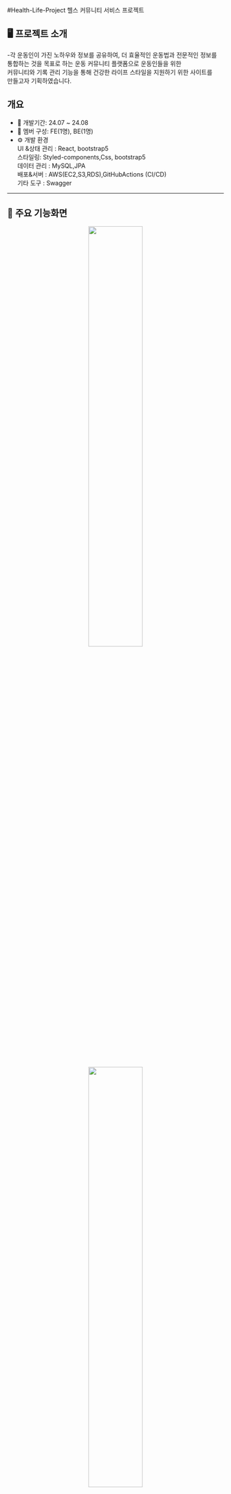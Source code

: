 #Health-Life-Project
헬스 커뮤니티 서비스 프로젝트

## 🖥️ 프로젝트 소개
-각 운동인이 가진 노하우와 정보를 공유하여, 더 효율적인 운동법과 전문적인 정보를 <br>통합하는 것을 목표로 하는 운동 커뮤니티 플랫폼으로 운동인들을 위한<br> 커뮤니티와 기록 관리 기능을 통해 건강한 라이프 스타일을 지원하기 위한 사이트를 <br>만들고자 기획하였습니다.
<br>
## 개요
- 📅 개발기간: 24.07 ~ 24.08
- 👥 멤버 구성: FE(1명), BE(1명)
- ⚙️ 개발 환경 <br>
  UI &상태 관리 : React, bootstrap5<br>
  스타일링: Styled-components,Css, bootstrap5<br>
  데이터 관리 : MySQL,JPA<br>
  배포&서버 : AWS(EC2,S3,RDS),GitHubActions (CI/CD)<br>
  기타 도구 : Swagger
---
## 📍 주요 기능화면
<p align="center">
<img src='https://github.com/user-attachments/assets/fa70a467-d0b7-464b-83b6-9ff70ddcd453' width="50%" align="center">
<img src='https://github.com/user-attachments/assets/b4b5e82a-57ad-49ef-ae5e-3c57459ba473'
  width="50%"  align="center">
<img src='https://github.com/user-attachments/assets/3650949e-86e1-4bd4-bcaa-8c40d992caee'width="50%"  align="center">
  ---|---|---|
<img src='https://github.com/user-attachments/assets/9e4365b8-8519-4e91-af06-e5027e56b16e'width="50%"  align="center">
<img src='https://github.com/user-attachments/assets/f69acf7f-f735-4405-aee1-804c0bdabf5b'width="50%"  align="center">
<img src='https://github.com/user-attachments/assets/9c9b7919-69e5-4bf8-bfc6-7e905bd9485e'width="50%" align="center">
  ---|---|---|
<img src='https://github.com/user-attachments/assets/c21c00e8-33ca-4aae-bff5-90f83e4cc5e5'width="50%" align="center">
<img src='https://github.com/user-attachments/assets/2be688c3-5ad1-426b-8e66-ac718cee482f'width="50%" align="center">
<img src='https://github.com/user-attachments/assets/462e976e-d249-4b11-98c4-77898447ae13'width="50%" align="center"> 
  ---|---|---|
</p>
